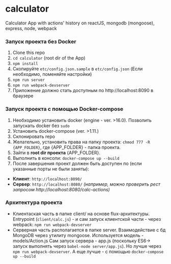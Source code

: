 # calculator
Calculator App with actions' history on reactJS, mongodb (mongoose), express, node, webpack

### Запуск проекта без Docker

1. Clone this repo
2. `cd calculator` (root dir of the App)
3. `npm install` 
4. Скопируйте `etc/config.json.sample` в `etc/config.json`  (Если необходимо, поменяйте настройки)
5. `npm run server`
6. `npm run webpack-devserver`
7. Приложение должно стать доступным по http://localhost:8090 в браузере

### Запуск проекта c помощью Docker-compose

1. Необходимо установить docker (engine - ver. >16.0). Позволить запускать docker без `sudo`
2. Установить docker-compose (ver. >1.11.)
3. Склонировать repo
4. Желательно, установить права на папку проекта: `chmod 777 -R {APP_FOLDER}`, где {APP_FOLDER} - папка проекта. 
5. Зайти в **root dir проекта** {APP_FOLDER}.
6. Выполнить в консоли: `docker-compose up --build`
7. После завершения проект должен быть доступен по (если указанные порты не были заняты):
* **Клиент**: `http://localhost:8090/`
* **Сервер**: `http://localhost:8080/` 
*(например, можно проверить рест запросом http://localhost:8080/calc-actions)*

### Архитектура проекта
* Клиентаская часть в папке client/ на основе flux-архитектуры. Entrypoint (`client/calc.js`) - и сам запуск клиентской части -
через webpack: `npm run webpack-devserver`
* Серверная часть располагается в папке server. Взаимодействие с бд MongoDB через утилиту mongoose. Используется модель - models/Action.js
Сам запуск сервера - app.js (поскольку ES6-> запуск выполнять через `babel-node server/app.js`). Но лучше через `npm run webpack-devserver`. А еще лучше - с помощью `docker-compose up --build`







